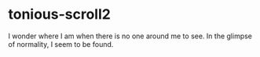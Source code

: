 # tonious-scroll2
I wonder where I am when there is no one around me to see. In the glimpse of normality, I seem to be found.
